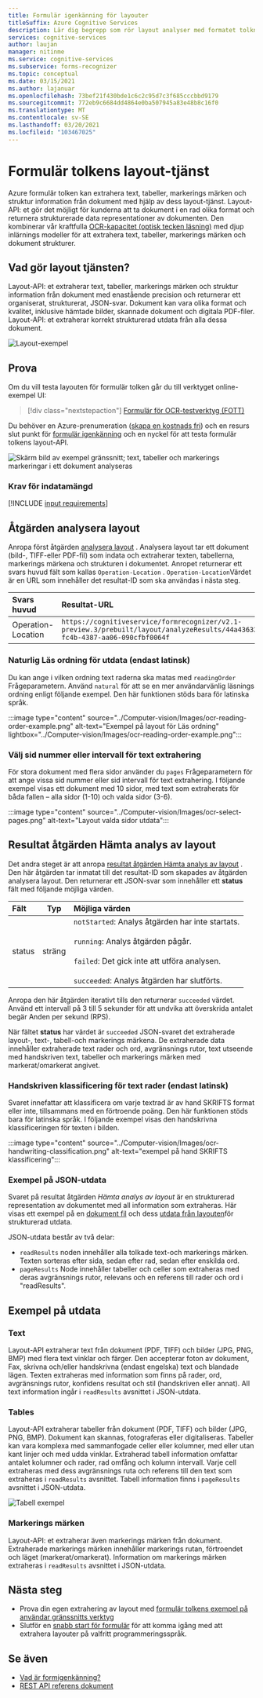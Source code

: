 ```yaml
---
title: Formulär igenkänning för layouter
titleSuffix: Azure Cognitive Services
description: Lär dig begrepp som rör layout analyser med formatet tolknings-API-användning och begränsningar.
services: cognitive-services
author: laujan
manager: nitinme
ms.service: cognitive-services
ms.subservice: forms-recognizer
ms.topic: conceptual
ms.date: 03/15/2021
ms.author: lajanuar
ms.openlocfilehash: 73bef21f430bde1c6c2c95d7c3f685cccbbd9179
ms.sourcegitcommit: 772eb9c6684dd4864e0ba507945a83e48b8c16f0
ms.translationtype: MT
ms.contentlocale: sv-SE
ms.lasthandoff: 03/20/2021
ms.locfileid: "103467025"
---
```

# <a name="form-recognizer-layout-service"></a>Formulär tolkens layout-tjänst

Azure formulär tolken kan extrahera text, tabeller, markerings märken och struktur information från dokument med hjälp av dess layout-tjänst. Layout-API: et gör det möjligt för kunderna att ta dokument i en rad olika format och returnera strukturerade data representationer av dokumenten. Den kombinerar vår kraftfulla [OCR-kapacitet (optisk tecken läsning)](../computer-vision/concept-recognizing-text.md) med djup inlärnings modeller för att extrahera text, tabeller, markerings märken och dokument strukturer. 

## <a name="what-does-the-layout-service-do"></a>Vad gör layout tjänsten?

Layout-API: et extraherar text, tabeller, markerings märken och struktur information från dokument med enastående precision och returnerar ett organiserat, strukturerat, JSON-svar. Dokument kan vara olika format och kvalitet, inklusive hämtade bilder, skannade dokument och digitala PDF-filer. Layout-API: et extraherar korrekt strukturerad utdata från alla dessa dokument.

![Layout-exempel](./media/layout-tool-example.JPG)

## <a name="try-it-out"></a>Prova

Om du vill testa layouten för formulär tolken går du till verktyget online-exempel UI:

> [!div class="nextstepaction"]
> [Formulär för OCR-testverktyg (FOTT)](https://fott-preview.azurewebsites.net)

Du behöver en Azure-prenumeration ([skapa en kostnads fri](https://azure.microsoft.com/free/cognitive-services)) och en resurs slut punkt för [formulär igenkänning](https://ms.portal.azure.com/#create/Microsoft.CognitiveServicesFormRecognizer) och en nyckel för att testa formulär tolkens layout-API. 

![Skärm bild av exempel gränssnitt; text, tabeller och markerings markeringar i ett dokument analyseras](./media/analyze-layout.png)

### <a name="input-requirements"></a>Krav för indatamängd 

[!INCLUDE [input requirements](./includes/input-requirements-receipts.md)]

## <a name="the-analyze-layout-operation"></a>Åtgärden analysera layout

Anropa först åtgärden [analysera layout](https://westcentralus.dev.cognitive.microsoft.com/docs/services/form-recognizer-api-v2-1-preview-3/operations/AnalyzeLayoutAsync) . Analysera layout tar ett dokument (bild-, TIFF-eller PDF-fil) som indata och extraherar texten, tabellerna, markerings märkena och strukturen i dokumentet. Anropet returnerar ett svars huvud fält som kallas `Operation-Location` . `Operation-Location`Värdet är en URL som innehåller det resultat-ID som ska användas i nästa steg.

|Svars huvud| Resultat-URL |
|:-----|:----|
|Operation-Location | `https://cognitiveservice/formrecognizer/v2.1-preview.3/prebuilt/layout/analyzeResults/44a436324-fc4b-4387-aa06-090cfbf0064f` |

### <a name="natural-reading-order-output-latin-only"></a>Naturlig Läs ordning för utdata (endast latinsk)

Du kan ange i vilken ordning text raderna ska matas med `readingOrder` Frågeparametern. Använd `natural` för att se en mer användarvänlig läsnings ordning enligt följande exempel. Den här funktionen stöds bara för latinska språk.

:::image type="content" source="../Computer-vision/Images/ocr-reading-order-example.png" alt-text="Exempel på layout för Läs ordning" lightbox="../Computer-vision/Images/ocr-reading-order-example.png":::

### <a name="select-page-numbers-or-ranges-for-text-extraction"></a>Välj sid nummer eller intervall för text extrahering

För stora dokument med flera sidor använder du `pages` Frågeparametern för att ange vissa sid nummer eller sid intervall för text extrahering. I följande exempel visas ett dokument med 10 sidor, med text som extraherats för båda fallen – alla sidor (1-10) och valda sidor (3-6).

:::image type="content" source="../Computer-vision/Images/ocr-select-pages.png" alt-text="Layout valda sidor utdata":::

## <a name="the-get-analyze-layout-result-operation"></a>Resultat åtgärden Hämta analys av layout

Det andra steget är att anropa [resultat åtgärden Hämta analys av layout](https://westcentralus.dev.cognitive.microsoft.com/docs/services/form-recognizer-api-v2-1-preview-3/operations/GetAnalyzeLayoutResult) . Den här åtgärden tar inmatat till det resultat-ID som skapades av åtgärden analysera layout. Den returnerar ett JSON-svar som innehåller ett **status** fält med följande möjliga värden. 

|Fält| Typ | Möjliga värden |
|:-----|:----:|:----|
|status | sträng | `notStarted`: Analys åtgärden har inte startats.<br /><br />`running`: Analys åtgärden pågår.<br /><br />`failed`: Det gick inte att utföra analysen.<br /><br />`succeeded`: Analys åtgärden har slutförts.|

Anropa den här åtgärden iterativt tills den returnerar `succeeded` värdet. Använd ett intervall på 3 till 5 sekunder för att undvika att överskrida antalet begär Anden per sekund (RPS).

När fältet **status** har värdet är `succeeded` JSON-svaret det extraherade layout-, text-, tabell-och markerings märkena. De extraherade data innehåller extraherade text rader och ord, avgränsnings rutor, text utseende med handskriven text, tabeller och markerings märken med markerat/omarkerat angivet. 

### <a name="handwritten-classification-for-text-lines-latin-only"></a>Handskriven klassificering för text rader (endast latinsk)

Svaret innefattar att klassificera om varje textrad är av hand SKRIFTS format eller inte, tillsammans med en förtroende poäng. Den här funktionen stöds bara för latinska språk. I följande exempel visas den handskrivna klassificeringen för texten i bilden.

:::image type="content" source="../Computer-vision/Images/ocr-handwriting-classification.png" alt-text="exempel på hand SKRIFTS klassificering":::

### <a name="sample-json-output"></a>Exempel på JSON-utdata

Svaret på resultat åtgärden *Hämta analys av layout* är en strukturerad representation av dokumentet med all information som extraheras. Här visas ett exempel på en [dokument fil](https://github.com/Azure-Samples/cognitive-services-REST-api-samples/tree/master/curl/form-recognizer/sample-layout.pdf) och dess [utdata från layouten](https://github.com/Azure-Samples/cognitive-services-REST-api-samples/tree/master/curl/form-recognizer/sample-layout-output.json)för strukturerad utdata.

JSON-utdata består av två delar:

* `readResults` noden innehåller alla tolkade text-och markerings märken. Texten sorteras efter sida, sedan efter rad, sedan efter enskilda ord. 
* `pageResults` Node innehåller tabeller och celler som extraheras med deras avgränsnings rutor, relevans och en referens till rader och ord i "readResults".

## <a name="example-output"></a>Exempel på utdata

### <a name="text"></a>Text

Layout-API extraherar text från dokument (PDF, TIFF) och bilder (JPG, PNG, BMP) med flera text vinklar och färger. Den accepterar foton av dokument, Fax, skrivna och/eller handskrivna (endast engelska) text och blandade lägen. Texten extraheras med information som finns på rader, ord, avgränsnings rutor, konfidens resultat och stil (handskriven eller annat). All text information ingår i `readResults` avsnittet i JSON-utdata. 

### <a name="tables"></a>Tables

Layout-API extraherar tabeller från dokument (PDF, TIFF) och bilder (JPG, PNG, BMP). Dokument kan skannas, fotograferas eller digitaliseras. Tabeller kan vara komplexa med sammanfogade celler eller kolumner, med eller utan kant linjer och med udda vinklar. Extraherad tabell information omfattar antalet kolumner och rader, rad omfång och kolumn intervall. Varje cell extraheras med dess avgränsnings ruta och referens till den text som extraheras i `readResults` avsnittet. Tabell information finns i `pageResults` avsnittet i JSON-utdata. 

![Tabell exempel](./media/tables-example.jpg)

### <a name="selection-marks"></a>Markerings märken

Layout-API: et extraherar även markerings märken från dokument. Extraherade markerings märken innehåller markerings rutan, förtroendet och läget (markerat/omarkerat). Information om markerings märken extraheras i `readResults` avsnittet i JSON-utdata. 

## <a name="next-steps"></a>Nästa steg

* Prova din egen extrahering av layout med [formulär tolkens exempel på användar gränssnitts verktyg](https://fott-preview.azurewebsites.net/)
* Slutför en [snabb start för formulär](quickstarts/client-library.md) för att komma igång med att extrahera layouter på valfritt programmeringsspråk.

## <a name="see-also"></a>Se även

* [Vad är formigenkänning?](./overview.md)
* [REST API referens dokument](https://westcentralus.dev.cognitive.microsoft.com/docs/services/form-recognizer-api-v2-1-preview-3/operations/AnalyzeLayoutAsync)
